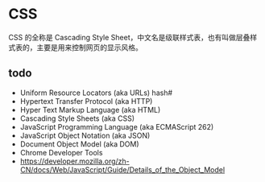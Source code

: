 # CSS

CSS 的全称是  Cascading Style Sheet，中文名是级联样式表，也有叫做层叠样式表的，主要是用来控制网页的显示风格。


## todo

- Uniform Resource Locators (aka URLs) hash#
- Hypertext Transfer Protocol (aka HTTP)
- Hyper Text Markup Language (aka HTML)
- Cascading Style Sheets (aka CSS)
- JavaScript Programming Language (aka ECMAScript 262)
- JavaScript Object Notation (aka JSON)
- Document Object Model (aka DOM)
- Chrome Developer Tools
- https://developer.mozilla.org/zh-CN/docs/Web/JavaScript/Guide/Details_of_the_Object_Model

